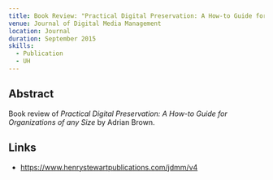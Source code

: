 ```yaml
---
title: Book Review: "Practical Digital Preservation: A How-to Guide for Organizations of any Size. By Adrian Brown."
venue: Journal of Digital Media Management
location: Journal
duration: September 2015
skills:
  - Publication
  - UH
---
```


Abstract
-------

Book review of _Practical Digital Preservation: A How-to Guide for Organizations of any Size_ by Adrian Brown.


Links
----------

* <https://www.henrystewartpublications.com/jdmm/v4>
